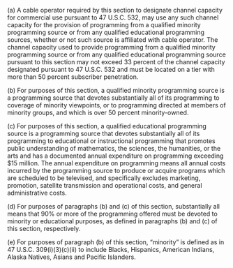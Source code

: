 (a) A cable operator required by this section to designate channel capacity for commercial use pursuant to 47 U.S.C. 532, may use any such channel capacity for the provision of programming from a qualified minority programming source or from any qualified educational programming sources, whether or not such source is affiliated with cable operator. The channel capacity used to provide programming from a qualified minority programming source or from any qualified educational programming source pursuant to this section may not exceed 33 percent of the channel capacity designated pursuant to 47 U.S.C. 532 and must be located on a tier with more than 50 percent subscriber penetration.

(b) For purposes of this section, a qualified minority programming source is a programming source that devotes substantially all of its programming to coverage of minority viewpoints, or to programming directed at members of minority groups, and which is over 50 percent minority-owned.

(c) For purposes of this section, a qualified educational programming source is a programming source that devotes substantially all of its programming to educational or instructional programming that promotes public understanding of mathematics, the sciences, the humanities, or the arts and has a documented annual expenditure on programming exceeding $15 million. The annual expenditure on programming means all annual costs incurred by the programming source to produce or acquire programs which are scheduled to be televised, and specifically excludes marketing, promotion, satellite transmission and operational costs, and general administrative costs.

(d) For purposes of paragraphs (b) and (c) of this section, substantially all means that 90% or more of the programming offered must be devoted to minority or educational purposes, as defined in paragraphs (b) and (c) of this section, respectively.

(e) For purposes of paragraph (b) of this section, “minority” is defined as in 47 U.S.C. 309(i)(3)(c)(ii) to include Blacks, Hispanics, American Indians, Alaska Natives, Asians and Pacific Islanders.

